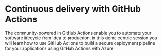 # Continuous delivery with GitHub Actions

The community-powered in GitHub Actions enable you to automate your software lifecycle from idea to production. In this demo centric session you will learn how to use GitHub Actions to build a secure deployment pipeline for your applications using GitHub Actions with Azure. 

